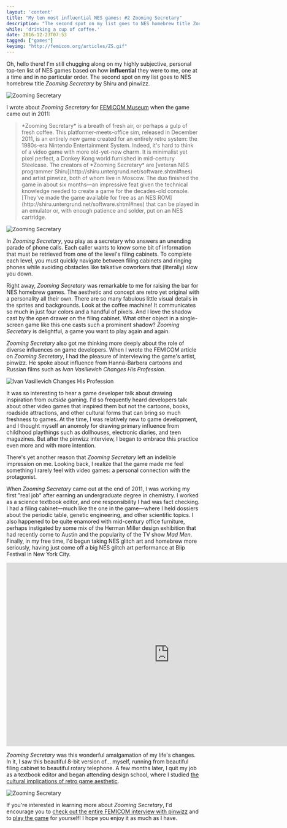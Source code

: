 ```yaml
---
layout: 'content'
title: "My ten most influential NES games: #2 Zooming Secretary"
description: "The second spot on my list goes to NES homebrew title Zooming Secretary by Shiru and pinwizz."
while: 'drinking a cup of coffee.'
date: 2016-12-23T07:53
tagged: ["games"]
keyimg: "http://femicom.org/articles/ZS.gif"
---
```


Oh, hello there! I'm still chugging along on my highly subjective, personal top-ten list of NES games based on how **influential** they were to me, one at a time and in no particular order. The second spot on my list goes to NES homebrew title *Zooming Secretary* by Shiru and pinwizz. 

![Zooming Secretary](/img/Zooming_Secretary.png)

I wrote about *Zooming Secretary* for [FEMICOM Museum](http://www.femicom.org) when the game came out in 2011:

<p><blockquote>*Zooming Secretary* is a breath of fresh air, or perhaps a gulp of fresh coffee. This platformer-meets-office sim, released in December 2011, is an entirely new game created for an entirely retro system: the 1980s-era Nintendo Entertainment System. Indeed, it's hard to think of a video game with more old-yet-new charm. It is minimalist yet pixel perfect, a Donkey Kong world furnished in mid-century Steelcase. The creators of *Zooming Secretary* are [veteran NES programmer Shiru](http://shiru.untergrund.net/software.shtml#nes) and artist pinwizz, both of whom live in Moscow. The duo finished the game in about six months—an impressive feat given the technical knowledge needed to create a game for the decades-old console. [They've made the game available for free as an NES ROM](http://shiru.untergrund.net/software.shtml#nes) that can be played in an emulator or, with enough patience and solder, put on an NES cartridge.</blockquote></p>

![Zooming Secretary](http://femicom.org/articles/ZS.gif)

In *Zooming Secretary*, you play as a secretary who answers an unending parade of phone calls. Each caller wants to know some bit of information that must be retrieved from one of the level's filing cabinets. To complete each level, you must quickly navigate between filing cabinets and ringing phones while avoiding obstacles like talkative coworkers that (literally) slow you down.

Right away, *Zooming Secretary* was remarkable to me for raising the bar for NES homebrew games. The aesthetic and concept are retro yet original with a personality all their own. There are so many fabulous little visual details in the sprites and backgrounds. Look at the coffee machine! It communicates so much in just four colors and a handful of pixels. And I love the shadow cast by the open drawer on the filing cabinet. What other object in a single-screen game like this one casts such a prominent shadow? *Zooming Secretary* is delightful, a game you want to play again and again.

*Zooming Secretary* also got me thinking more deeply about the role of diverse influences on game developers. When I wrote the FEMICOM article on *Zooming Secretary*, I had the pleasure of interviewing the game's artist, pinwizz. He spoke about influence from Hanna-Barbera cartoons and Russian films such as *Ivan Vasilievich Changes His Profession*.

![Ivan Vasilievich Changes His Profession](http://femicom.org/articles/ZSposter.jpg)

It was so interesting to hear a game developer talk about drawing inspiration from *outside* gaming. I'd so frequently heard  developers talk about other video games that inspired them but not the cartoons, books, roadside attractions, and other cultural forms that can bring so much freshness to games. At the time, I was relatively new to game development, and I thought myself an anomoly for drawing primary influence from childhood playthings such as dollhouses, electronic diaries, and teen magazines. But after the pinwizz interview, I began to embrace this practice even more and with more intention.

There's yet another reason that *Zooming Secretary* left an indelible impression on me. Looking back, I realize that the game made me feel something I rarely feel with video games: a personal connection with the protagonist.

When *Zooming Secretary* came out at the end of 2011, I was working my first "real job" after earning an undergraduate degree in chemistry. I worked as a science textbook editor, and one responsibility I had was fact checking. I had a filing cabinet&mdash;much like the one in the game&mdash;where I held dossiers about the periodic table, genetic engineering, and other scientific topics. I also happened to be quite enamored with mid-century office furniture, perhaps instigated by some mix of the Herman Miller design exhibition that had recently come to Austin and the popularity of the TV show *Mad Men*. Finally, in my free time, I'd begun taking NES glitch art and homebrew more seriously, having just come off a big NES glitch art performance at Blip Festival in New York City.

<p><iframe src="https://player.vimeo.com/video/24011392" width="850" height="478" frameborder="0"></iframe></p>

*Zooming Secretary* was this wonderful amalgamation of my life's changes. In it, I saw this beautiful 8-bit version of... myself, running from beautiful filing cabinet to beautiful rotary telephone. A few months later, I quit my job as a textbook editor and began attending design school, where I studied [the cultural implications of retro game aesthetic](https://repositories.lib.utexas.edu/handle/2152/26343).

![Zooming Secretary](/img/Zooming_Secretary2.png)

If you're interested in learning more about *Zooming Secretary*, I'd encourage you to [check out the entire FEMICOM interview with pinwizz](http://www.femicom.org/articles/nes-homebrew-artist-pinwizz.php) and to [play the game](http://shiru.untergrund.net/software.shtml#nes) for yourself! I hope you enjoy it as much as I have.
